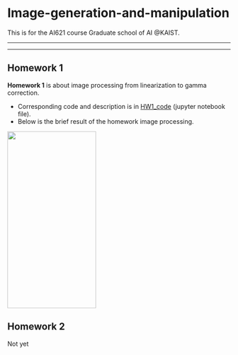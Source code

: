# Image-generation-and-manipulation
This is for the AI621 course Graduate school of AI @KAIST. 

-----------------------------
-----------------------------
## Homework 1
**Homework 1** is about image processing from linearization to gamma correction. 
- Corresponding code and description is in [HW1_code](https://github.com/daheekwon/Image-generation-and-manipulation/blob/1d4bd2dc968a1fe79c54da30ecda763eaf9fd2f9/20225421_HW1.ipynb) (jupyter notebook file).
- Below is the brief result of the homework image processing. 
<img src = 'https://github.com/daheekwon/Image-generation-and-manipulation/issues/1#issue-137879209' width="200" height="400" />

 
## Homework 2
Not yet
